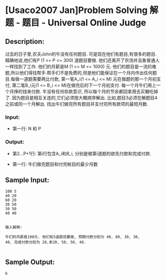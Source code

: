 # [Usaco2007 Jan]Problem Solving 解题 - 题目 - Universal Online Judge

## Description: 

过去的日子里,农夫John的牛没有任何题目. 可是现在他们有题目,有很多的题目. 精确地说,他们有P (1 <= P <= 300) 道题目要做. 他们还离开了农场并且象普通人一样找到了工作. 他们的月薪是M (1 <= M <= 1000) 元. 他们的题目是一流的难题,所以他们得找帮手.帮手们不是免费的,但是他们能保证在一个月内作出任何题目.每做一道题需要两比付款, 第一笔A_i(1 <= A_i <= M) 元在做题的那一个月初支付, 第二笔B_i元(1 <= B_i <= M)在做完后的下一个月初支付. 每一个月牛们用上一个月挣的钱来付款. 牛没有任何存款意识, 所以每个月的节余都回拿用去买糖吃掉了. 因为题目是相互关连的,它们必须按大概顺序解出. 比如,题目3必须在解题目4 之前或同一个月解出. 找出牛们做完所有题目并支付完所有款项的最短月数. 

### Input: 

* 第一行: N 和 P 

### Output: 

* 第2...P+1行: 第i行包含A_i和B_i, 分别是做第i道题的欲先付款和完成付款.

* 第一行: 牛们做完题目和付完帐目的最少月数 




## Sample Input: 
```
100 5
40 20
60 20
30 50
30 50
40 40


输入解释:

牛们的月薪是100元. 他们有5道题目要做, 预期付款分别为 40, 60, 30, 30,
40, 完成付款分别为 20,本20, 50, 50, 40.


```

## Sample Output: 
```
6


```
